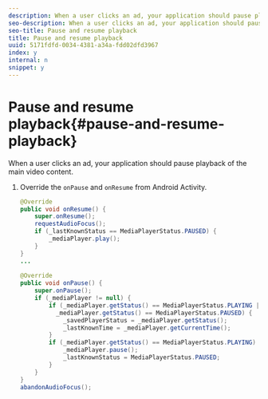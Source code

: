 ```yaml
---
description: When a user clicks an ad, your application should pause playback of the main video content.
seo-description: When a user clicks an ad, your application should pause playback of the main video content.
seo-title: Pause and resume playback
title: Pause and resume playback
uuid: 5171fdfd-0034-4381-a34a-fdd02dfd3967
index: y
internal: n
snippet: y
---
```


# Pause and resume playback{#pause-and-resume-playback}

When a user clicks an ad, your application should pause playback of the main video content.

1. Override the `onPause` and `onResume` from Android Activity.

   ```java
   @Override 
   public void onResume() { 
       super.onResume(); 
       requestAudioFocus(); 
       if (_lastKnownStatus == MediaPlayerStatus.PAUSED) { 
           _mediaPlayer.play(); 
       } 
   } 
   ... 
    
   @Override 
   public void onPause() { 
       super.onPause(); 
       if (_mediaPlayer != null) { 
           if (_mediaPlayer.getStatus() == MediaPlayerStatus.PLAYING || 
             _mediaPlayer.getStatus() == MediaPlayerStatus.PAUSED) { 
               _savedPlayerStatus = _mediaPlayer.getStatus(); 
               _lastKnownTime = _mediaPlayer.getCurrentTime(); 
           } 
           if (_mediaPlayer.getStatus() == MediaPlayerStatus.PLAYING) { 
               _mediaPlayer.pause(); 
               _lastKnownStatus = MediaPlayerStatus.PAUSED; 
           } 
       } 
   } 
   abandonAudioFocus(); 
   
   ```


